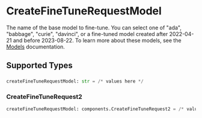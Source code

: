 # CreateFineTuneRequestModel

The name of the base model to fine-tune. You can select one of "ada",
"babbage", "curie", "davinci", or a fine-tuned model created after 2022-04-21 and before 2023-08-22.
To learn more about these models, see the
[Models](/docs/models) documentation.



## Supported Types

### 

```python
createFineTuneRequestModel: str = /* values here */
```

### CreateFineTuneRequest2

```python
createFineTuneRequestModel: components.CreateFineTuneRequest2 = /* values here */
```

